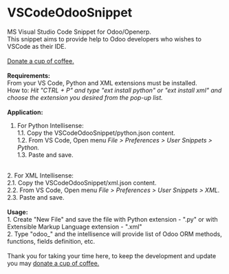 # VSCodeOdooSnippet
MS Visual Studio Code Snippet for Odoo/Openerp.
<br/>
This snippet aims to provide help to Odoo developers who wishes to VSCode as their IDE.
<br/>
<br/>
<a href="https://www.paypal.com/cgi-bin/webscr?cmd=_donations&business=U2VV4BHMLAD8L&lc=PH&item_name=github%2fdonate4dev&item_number=%40lyradb%2fvscode&currency_code=PHP&bn=PP%2dDonationsBF%3abtn_donateCC_LG%2egif%3aNonHosted" title="Your donation is greatly appreciated." style="text-decoration:underline;" target="_blank" >Donate a cup of coffee.</a>
<br/>
<br/>
<b>Requirements:</b><br/>
From your VS Code, Python and XML extensions must be installed.<br/>
  How to: <i>Hit "CTRL + P" and type "ext install python" or "ext install xml" and choose the extension you desired from the pop-up list.</i>
<br/>
<br/>
<b>Application:</b><br/>
1. For Python Intellisense:<br>
  1.1. Copy the VSCodeOdooSnippet/python.json content.<br/>
  1.2. From VS Code, Open menu <i>File > Preferences > User Snippets > Python.</i><br/>
  1.3. Paste and save.
<br/>
2. For XML Intellisense:<br>
  2.1. Copy the VSCodeOdooSnippet/xml.json content.<br/>
  2.2. From VS Code, Open menu <i>File > Preferences > User Snippets > XML.</i><br/>
  2.3. Paste and save.
<br/>
<br/>
<b>Usage:</b><br/>
1. Create "New File" and save the file with Python extension - ".py" or with Extensible Markup Language extension - ".xml"
<br/>
2. Type "odoo_" and the intellisence will provide list of Odoo ORM methods, functions, fields definition, etc.
<br/>
<br/>
Thank you for taking your time here, to keep the development and update you may <a href="https://www.paypal.com/cgi-bin/webscr?cmd=_donations&business=U2VV4BHMLAD8L&lc=PH&item_name=github%2fdonate4dev&item_number=%40lyradb%2fvscode&currency_code=PHP&bn=PP%2dDonationsBF%3abtn_donateCC_LG%2egif%3aNonHosted" title="Your donation is greatly appreciated." style="text-decoration:underline;" target="_blank" >donate a cup of coffee.</a>
